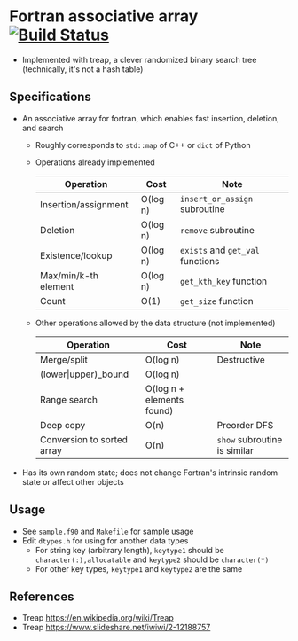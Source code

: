 # Fortran associative array [![Build Status](https://travis-ci.org/ysdtkm/fortran_associative_array.svg?branch=master)](https://travis-ci.org/ysdtkm/fortran_associative_array)
* Implemented with treap, a clever randomized binary search tree (technically, it's not a hash table)

## Specifications
* An associative array for fortran, which enables fast insertion, deletion, and search
    * Roughly corresponds to `std::map` of C++ or `dict` of Python
    * Operations already implemented
    
      |Operation                  |Cost     |Note                                          |
      |----                       |----     |----                                          |
      |Insertion/assignment       |O(log n) |`insert_or_assign` subroutine                 |
      |Deletion                   |O(log n) |`remove` subroutine                           |
      |Existence/lookup           |O(log n) |`exists` and `get_val` functions              |
      |Max/min/k-th element       |O(log n) |`get_kth_key` function                        |
      |Count                      |O(1)     |`get_size` function                           |

    * Other operations allowed by the data structure (not implemented)
    
      |Operation                  |Cost                     |Note                                          |
      |----                       |----                     |----                                          |
      |Merge/split                |O(log n)                 |Destructive                                   |
      |(lower\|upper)\_bound      |O(log n)                 |                                              |
      |Range search               |O(log n + elements found)|                                              |
      |Deep copy                  |O(n)                     |Preorder DFS                                  |
      |Conversion to sorted array |O(n)                     |`show` subroutine is similar                  |

* Has its own random state; does not change Fortran's intrinsic random state or affect other objects

## Usage
* See `sample.f90` and `Makefile` for sample usage
* Edit `dtypes.h` for using for another data types
    * For string key (arbitrary length), `keytype1` should be `character(:),allocatable` and `keytype2` should be `character(*)`
    * For other key types, `keytype1` and `keytype2` are the same

## References
* Treap https://en.wikipedia.org/wiki/Treap
* Treap https://www.slideshare.net/iwiwi/2-12188757

